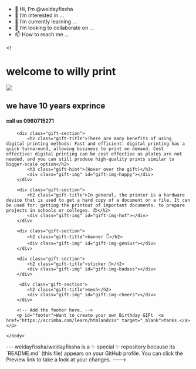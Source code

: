 - 👋 Hi, I’m @weldayfissha
- 👀 I’m interested in ...
- 🌱 I’m currently learning ...
- 💞️ I’m looking to collaborate on ...
- 📫 How to reach me ...

<!<html>
    <head>
        <link rel="preconnect" href="https://fonts.googleapis.com">
        <link rel="preconnect" href="https://fonts.gstatic.com" crossorigin>
        <link href="https://fonts.googleapis.com/css2?family=Happy+Monkey&display=swap" rel="stylesheet">
        <link rel="stylesheet" href="styles.css">
    </head>
    <body>
        <div id="header">
            <h1>welcome to willy print</h1>
            <img id="bff-img" src="https://zayride.com/images/about_1.png">
            <h2 id="bday-age">we have 10 years exprince</h2>
            <h4 id="bday-date">call us 0960715271</h4>
        </div>
        
        <div class="gift-section">
            <h2 class="gift-title">There are many benefits of using digital printing methods: Fast and efficient: digital printing has a quick turnaround, allowing business to print on demand. Cost effective: digital printing can be cost effective as plates are not needed, and you can still produce high-quality prints similar to bigger-scale option</h2>
            <h3 class="gift-hint">(Hover over the gift)</h3>
            <div class="gift-img" id="gift-img-happy"></div>
        </div>
        
        <div class="gift-section">
            <h2 class="gift-title">In general, the printer is a hardware device that is used to get a hard copy of a document or a file. It can be used for: getting the printout of important documents. to prepare projects in schools or colleges. 😍</h2>
            <div class="gift-img" id="gift-img-hot"></div>
        </div>
        
        <div class="gift-section">
            <h2 class="gift-title">banner 👇</h2>
            <div class="gift-img" id="gift-img-genius"></div>
        </div>
        
        <div class="gift-section">
            <h2 class="gift-title">sticker 💪</h2>
            <div class="gift-img" id="gift-img-badass"></div>
        </div>
        
         <div class="gift-section">
            <h2 class="gift-title">mesh</h2>
            <div class="gift-img" id="gift-img-cheers"></div>
        </div>
        
        <!-- Add the footer here. -->
        <p id="footer">Want to create your own Birthday GIFt  <a href="https://scrimba.com/learn/htmlandcss" target="_blank">tanks.</a></p>
        
    </body>
</html>---
weldayfissha/weldayfissha is a ✨ special ✨ repository because its `README.md` (this file) appears on your GitHub profile.
You can click the Preview link to take a look at your changes.
--->
